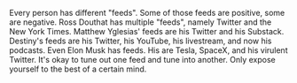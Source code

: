 Every person has different "feeds". Some of those feeds are positive, some are negative. Ross Douthat has multiple "feeds",
namely Twitter and the New York Times. Matthew Yglesias' feeds are his Twitter and his Substack. Destiny's feeds are his Twitter,
his YouTube, his livestream, and now his podcasts. Even Elon Musk has feeds. His are Tesla, SpaceX, and his virulent Twitter. It's
okay to tune out one feed and tune into another. Only expose yourself to the best of a certain mind.

